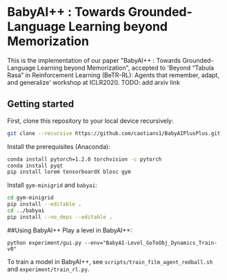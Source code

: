 # BabyAI++ : Towards Grounded-Language Learning beyond Memorization
This is the implementation of our paper "BabyAI++ : Towards Grounded-Language Learning beyond Memorization", accepted 
to 'Beyond “Tabula Rasa” in Reinforcement Learning (BeTR-RL): Agents that remember, adapt, and generalize' workshop
at ICLR2020. TODO: add arxiv link

## Getting started
First, clone this repository to your local device recursively:
```bash
git clone --recursive https://github.com/caotians1/BabyAIPlusPlus.git
```
Install the prerequisites (Anaconda):
```bash
conda install pytorch=1.2.0 torchvision -c pytorch
conda install pyqt
pip install lorem tensorboardX blosc gym
```
Install `gym-minigrid` and `babyai`:
```bash
cd gym-minigrid
pip install --editable .
cd ../babyai
pip install --no_deps --editable .
```
##Using BabyAI++
Play a level in BabyAI++:
```
python experiment/gui.py --env="BabyAI-Level_GoToObj_Dynamics_Train-v0"
```
To train a model in BabyAI++, see `scripts/train_film_agent_redball.sh` and `experiment/train_rl.py`.
 